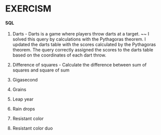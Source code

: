 # EXERCISM 


#### SQL
1. Darts - Darts is a game where players throw darts at a target.
~~ I solved this query by calculations with the Pythagoras theorem. I updated the darts table with the scores calculated by the Pythagoras theorem. The query correctly assigned the scores to the darts table based on the coordinates of each dart throw.

2. Difference of squares - Calculate the difference between sum of squares and square of sum

3. Gigasecond

4. Grains

5. Leap year

6. Rain drops

7. Resistant color

8. Resistant color duo